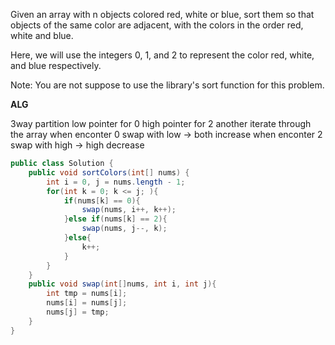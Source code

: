 Given an array with n objects colored red, white or blue, sort them so that objects of the same color are adjacent, with the colors in the order red, white and blue.

Here, we will use the integers 0, 1, and 2 to represent the color red, white, and blue respectively.

Note:
You are not suppose to use the library's sort function for this problem.

**ALG**

3way partition
low pointer for 0
high pointer for 2
another iterate through the array
when enconter 0 swap with low -> both increase
when enconter 2 swap with high -> high decrease


```java
public class Solution {
    public void sortColors(int[] nums) {
        int i = 0, j = nums.length - 1;
        for(int k = 0; k <= j; ){
            if(nums[k] == 0){
                swap(nums, i++, k++);
            }else if(nums[k] == 2){
                swap(nums, j--, k);
            }else{
                k++;
            }
        }
    }
    public void swap(int[]nums, int i, int j){
        int tmp = nums[i];
        nums[i] = nums[j];
        nums[j] = tmp;
    }
}
```
